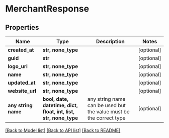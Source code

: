 # MerchantResponse


## Properties
Name | Type | Description | Notes
------------ | ------------- | ------------- | -------------
**created_at** | **str, none_type** |  | [optional] 
**guid** | **str** |  | [optional] 
**logo_url** | **str, none_type** |  | [optional] 
**name** | **str, none_type** |  | [optional] 
**updated_at** | **str, none_type** |  | [optional] 
**website_url** | **str, none_type** |  | [optional] 
**any string name** | **bool, date, datetime, dict, float, int, list, str, none_type** | any string name can be used but the value must be the correct type | [optional]

[[Back to Model list]](../README.md#documentation-for-models) [[Back to API list]](../README.md#documentation-for-api-endpoints) [[Back to README]](../README.md)


